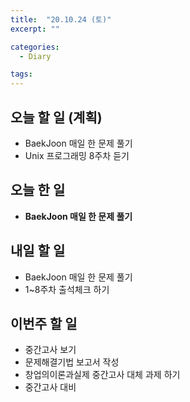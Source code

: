 ```yaml
---
title:  "20.10.24 (토)"
excerpt: ""

categories:
  - Diary

tags:
---
```


## 오늘 할 일 (계획)

- BaekJoon 매일 한 문제 풀기
- Unix 프로그래밍 8주차 듣기

## 오늘 한 일

- **BaekJoon 매일 한 문제 풀기**

  

## 내일 할 일

- BaekJoon 매일 한 문제 풀기
- 1~8주차 출석체크 하기

## 이번주 할 일

- 중간고사 보기
- 문제해결기법 보고서 작성
- 창업의이론과실제 중간고사 대체 과제 하기
- 중간고사 대비

<br>